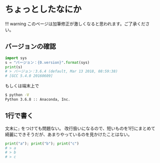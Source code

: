 # ちょっとしたなにか

!!! warning
    このページは加筆修正が激しくなると思われます。ご了承ください。

## バージョンの確認
```py
import sys
s = "バージョン：{0.version}".format(sys)
print(s)
# > バージョン：3.6.4 (default, Mar 13 2018, 08:59:38)
# [GCC 5.4.0 20160609]
```

もしくは端末上で
```sh
$ python -V
Python 3.6.8 :: Anaconda, Inc.
```

## 1行で書く
文末に`;` をつけても問題ない。
改行扱いになるので、短いものを1行にまとめて綺麗にできそうだが、あまりやっているのを見かけたことはない。

```py
print("a"); print("b"); print("c")
# > a
# > b
# > c
```

